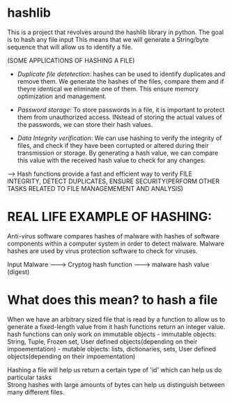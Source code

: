 # hashlib
 This is a project that revolves around the hashlib library in python. 
 The goal is to hash any file input 
 This means that we will generate a String/byte sequence that will allow us to identify a file.
 
 
(SOME APPLICATIONS OF HASHING A FILE)
  - *Duplicate file detetection*: hashes can be used to identify duplicates and remove them. We generate the hashes of the files, compare them and if theyre identical we eliminate one of them. This ensure memory optimization and management. 
  
  - *Password storage*: To store passwords in a file, it is important to protect them from unauthorized access. INstead of storing the actual values of the passwords, we can store their hash values. 
 
  - *Data Integrity verification*: We can use hashing to verify the integrity of files, and check if they have been corrupted or altered during their transmission or storage. By generating a hash value, we can compare this value with the received hash value to check for any changes.

--> Hash functions provide a fast and efficient way to verify FILE INTEGRITY, DETECT DUPLICATES, ENSURE SECURITY(PERFORM OTHER TASKS RELATED TO FILE MANAGEMEMENT AND ANALYSIS)

# REAL LIFE EXAMPLE OF HASHING:
Anti-virus software compares hashes of malware with hashes of software components within a computer system in order to detect malware.
Malware hashes are used by virus protection software to check for viruses.


                                                                
Input Malware ---> Cryptog hash function ---> malware hash value (digest)
                                              


# What does this mean? to hash a file
When we have an arbitrary sized file that is read by a function to allow us to generate a fixed-length value from it
hash functions return an integer value.
hash functions can only work on immutable objects 
     - immutable objects: String, Tuple, Frozen set, User defined objects(depending on their impoementation)
     - mutable objects: lists, dictionaries, sets, User defined objects(depending on their impoementation)
    
Hashing a file will help us return a certain type of 'id' which can help us do particular tasks     
Strong hashes with large amounts of bytes can help us distinguish between many different files.

